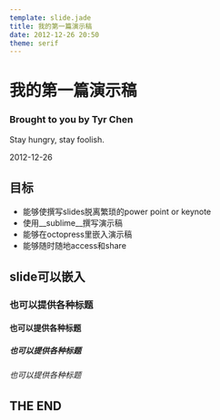 ```yaml
---
template: slide.jade
title: 我的第一篇演示稿
date: 2012-12-26 20:50
theme: serif
---
```


   # 我的第一篇演示稿
   ### Brought to you by Tyr Chen
   Stay hungry, stay foolish.
   
   2012-12-26


<!--more-->

   
   ## 目标

   * 能够使撰写slides脱离繁琐的power point or keynote
   * 使用__sublime__撰写演示稿
   * 能够在octopress里嵌入演示稿
   * 能够随时随地access和share


   ## slide可以嵌入

   ### 也可以提供各种标题
   #### 也可以提供各种标题
   ##### 也可以提供各种标题
   ###### 也可以提供各种标题

   
   ## THE END


